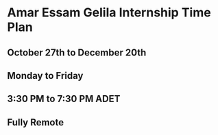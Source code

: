 # Amar Essam Gelila Internship Time Plan
## October 27th to December 20th
## Monday to Friday
## 3:30 PM to 7:30 PM ADET
## Fully Remote
